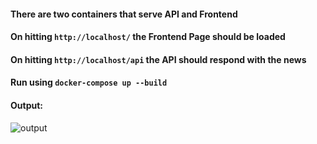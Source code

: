#### There are two containers that serve API and Frontend<br>
#### On hitting ```http://localhost/``` the Frontend Page should be loaded<br>
#### On hitting ```http://localhost/api``` the API should respond with the news<br>
#### Run using ```docker-compose up --build```<br>

#### Output:
![output](https://user-images.githubusercontent.com/60615909/120797537-cc94d800-c559-11eb-8beb-d47906c32615.png)
